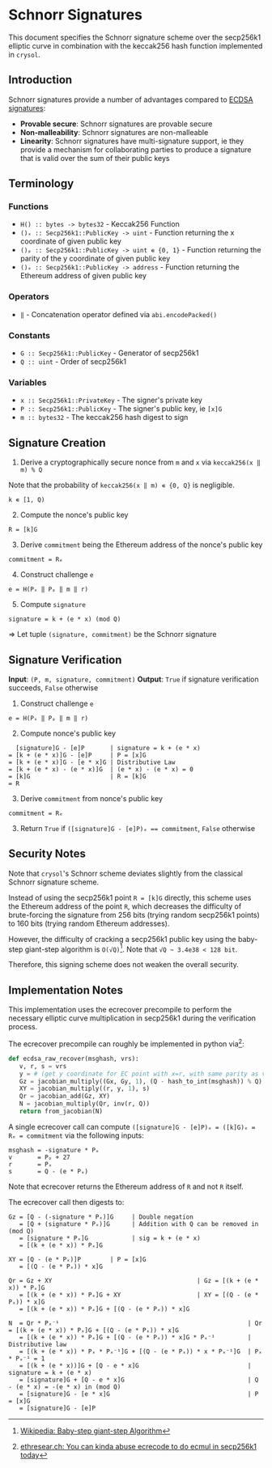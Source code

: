 # Schnorr Signatures

This document specifies the Schnorr signature scheme over the secp256k1 elliptic curve in combination with the keccak256 hash function implemented in `crysol`.

## Introduction

Schnorr signatures provide a number of advantages compared to [ECDSA signatures](./ECDSA.md):

- **Provable secure**: Schnorr signatures are provable secure
- **Non-malleability**: Schnorr signatures are non-malleable
- **Linearity**: Schnorr signatures have multi-signature support, ie they provide a mechanism for collaborating parties to produce a signature that is valid over the sum of their public keys

## Terminology

### Functions

- `H() :: bytes -> bytes32` - Keccak256 Function
- `()ₓ :: Secp256k1::PublicKey -> uint` - Function returning the x coordinate of given public key
- `()ₚ :: Secp256k1::PublicKey -> uint ∊ {0, 1}` - Function returning the parity of the y coordinate of given public key
- `()ₑ :: Secp256k1::PublicKey -> address` - Function returning the Ethereum address of given public key

### Operators

- `‖` - Concatenation operator defined via `abi.encodePacked()`

### Constants

- `G :: Secp256k1::PublicKey` - Generator of secp256k1
- `Q :: uint` - Order of secp256k1

### Variables

- `x :: Secp256k1::PrivateKey` - The signer's private key
- `P :: Secp256k1::PublicKey` - The signer's public key, ie `[x]G`
- `m :: bytes32` - The keccak256 hash digest to sign


## Signature Creation

1. Derive a cryptographically secure nonce from `m` and `x` via `keccak256(x ‖ m) % Q`

Note that the probability of `keccak256(x ‖ m) ∊ {0, Q}` is negligible.

```
k ∊ [1, Q)
```

2. Compute the nonce's public key

```
R = [k]G
```

3. Derive `commitment` being the Ethereum address of the nonce's public key

```
commitment = Rₑ
```

4. Construct challenge `e`

```
e = H(Pₓ ‖ Pₚ ‖ m ‖ r)
```

5. Compute `signature`

```
signature = k + (e * x) (mod Q)
```

=> Let tuple `(signature, commitment)` be the Schnorr signature

## Signature Verification

**Input**: `(P, m, signature, commitment)`
**Output**: `True` if signature verification succeeds, `False` otherwise

1. Construct challenge `e`

```
e = H(Pₓ ‖ Pₚ ‖ m ‖ r)
```

2. Compute nonce's public key

```
  [signature]G - [e]P       | signature = k + (e * x)
= [k + (e * x)]G - [e]P     | P = [x]G
= [k + (e * x)]G - [e * x]G | Distributive Law
= [k + (e * x) - (e * x)]G  | (e * x) - (e * x) = 0
= [k]G                      | R = [k]G
= R
```

3. Derive `commitment` from nonce's public key

```
commitment = Rₑ
```

3. Return `True` if `([signature]G - [e]P)ₑ == commitment`, `False` otherwise

## Security Notes

Note that `crysol`'s Schnorr scheme deviates slightly from the classical Schnorr signature scheme.

Instead of using the secp256k1 point `R = [k]G` directly, this scheme uses the Ethereum address of the point `R`, which decreases the difficulty of brute-forcing the signature from 256 bits (trying random secp256k1 points) to 160 bits (trying random Ethereum addresses).

However, the difficulty of cracking a secp256k1 public key using the baby-step giant-step algorithm is `O(√Q)`[^baby-step-giant-step-wikipedia]. Note that `√Q ~ 3.4e38 < 128 bit`.

Therefore, this signing scheme does not weaken the overall security.

## Implementation Notes

This implementation uses the ecrecover precompile to perform the necessary elliptic curve multiplication in secp256k1 during the verification process.

The ecrecover precompile can roughly be implemented in python via[^vitalik-ethresearch-post]:
```python
def ecdsa_raw_recover(msghash, vrs):
   v, r, s = vrs
   y = # (get y coordinate for EC point with x=r, with same parity as v)
   Gz = jacobian_multiply((Gx, Gy, 1), (Q - hash_to_int(msghash)) % Q)
   XY = jacobian_multiply((r, y, 1), s)
   Qr = jacobian_add(Gz, XY)
   N = jacobian_multiply(Qr, inv(r, Q))
   return from_jacobian(N)
```

A single ecrecover call can compute `([signature]G - [e]P)ₑ = ([k]G)ₑ = Rₑ = commitment` via the
following inputs:
```
msghash = -signature * Pₓ
v       = Pₚ + 27
r       = Pₓ
s       = Q - (e * Pₓ)
```

Note that ecrecover returns the Ethereum address of `R` and not `R` itself.

The ecrecover call then digests to:
```
Gz = [Q - (-signature * Pₓ)]G     | Double negation
   = [Q + (signature * Pₓ)]G      | Addition with Q can be removed in (mod Q)
   = [signature * Pₓ]G            | sig = k + (e * x)
   = [(k + (e * x)) * Pₓ]G

XY = [Q - (e * Pₓ)]P        | P = [x]G
   = [(Q - (e * Pₓ)) * x]G

Qr = Gz + XY                                        | Gz = [(k + (e * x)) * Pₓ]G
   = [(k + (e * x)) * Pₓ]G + XY                     | XY = [(Q - (e * Pₓ)) * x]G
   = [(k + (e * x)) * Pₓ]G + [(Q - (e * Pₓ)) * x]G

N  = Qr * Pₓ⁻¹                                                    | Qr = [(k + (e * x)) * Pₓ]G + [(Q - (e * Pₓ)) * x]G
   = [(k + (e * x)) * Pₓ]G + [(Q - (e * Pₓ)) * x]G * Pₓ⁻¹         | Distributive law
   = [(k + (e * x)) * Pₓ * Pₓ⁻¹]G + [(Q - (e * Pₓ)) * x * Pₓ⁻¹]G  | Pₓ * Pₓ⁻¹ = 1
   = [(k + (e * x))]G + [Q - e * x]G                              | signature = k + (e * x)
   = [signature]G + [Q - e * x]G                                  | Q - (e * x) = -(e * x) in (mod Q)
   = [signature]G - [e * x]G                                      | P = [x]G
   = [signature]G - [e]P
```


<!--- References --->
[^baby-step-giant-step-wikipedia]:[Wikipedia: Baby-step giant-step Algorithm](https://en.wikipedia.org/wiki/Baby-step_giant-step)
[^vitalik-ethresearch-post]:[ethresear.ch: You can kinda abuse ecrecode to do ecmul in secp256k1 today](https://ethresear.ch/t/you-can-kinda-abuse-ecrecover-to-do-ecmul-in-secp256k1-today/2384)

